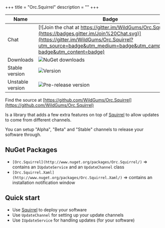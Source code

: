 +++
title = "Orc.Squirrel" 
description = ""
+++

Name|Badge
---|---
Chat|[![Join the chat at https://gitter.im/WildGums/Orc.Squirrel](https://badges.gitter.im/Join%20Chat.svg)](https://gitter.im/WildGums/Orc.Squirrel?utm_source=badge&utm_medium=badge&utm_campaign=pr-badge&utm_content=badge)
Downloads|![NuGet downloads](https://img.shields.io/nuget/dt/orc.squirrel.svg)
Stable version|![Version](https://img.shields.io/nuget/v/orc.squirrel.svg)
Unstable version|![Pre-release version](https://img.shields.io/nuget/vpre/orc.squirrel.svg)

Find the source at [https://github.com/WildGums/Orc.Squirrel](https://github.com/WildGums/Orc.Squirrel)

Is a library that adds a few extra features on top of [Squirrel](https://github.com/Squirrel/Squirrel.Windows) to allow updates to come from different channels.

You can setup "Alpha", "Beta" and "Stable" channels to release your software through.

NuGet Packages
----------------

- `[Orc.Squirrel](http://www.nuget.org/packages/Orc.Squirrel/)` => contains an `IUpdateService` and an `UpdateChannel` class
- `[Orc.Squirrel.Xaml](http://www.nuget.org/packages/Orc.Squirrel.Xaml/)` => contains an installation notification window

Quick start
------------

- Use [Squirrel](https://github.com/Squirrel/Squirrel.Windows) to deploy your software
- Use `UpdateChannel` for setting up your update channels
- Use `IUpdateService` for handling updates (for your software)
